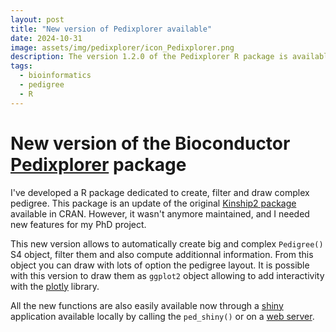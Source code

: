```yaml
---
layout: post
title: "New version of Pedixplorer available"
date: 2024-10-31
image: assets/img/pedixplorer/icon_Pedixplorer.png
description: The version 1.2.0 of the Pedixplorer R package is available on Bioconductor v3.20
tags:
  - bioinformatics
  - pedigree
  - R
---
```


# New version of the Bioconductor [Pedixplorer](https://www.bioconductor.org/packages/release/bioc/html/Pedixplorer.html) package

I've developed a R package dedicated to create, filter and draw complex pedigree.
This package is an update of the original [Kinship2 package](https://github.com/mayoverse/kinship2)
available in CRAN.
However, it wasn't anymore maintained, and I needed new features for my PhD project.

This new version allows to automatically create big and complex `Pedigree()` S4 object,
filter them and also compute additionnal information. From this object you can draw with
lots of option the pedigree layout. It is possible with this version to draw them as
`ggplot2` object allowing to add interactivity with the [plotly](https://plotly.com/) library.

All the new functions are also easily available now through a [shiny](https://shiny.posit.co/) application
available locally by calling the `ped_shiny()` or on a [web server](https://pedixplorer.univ-rennes.fr/).